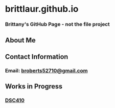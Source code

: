 # brittlaur.github.io

### Brittany's GitHub Page - not the file project

## About Me

## Contact Information
### Email: broberts52710@gmail.com

## Works in Progress
### <a href="https://github.com/brittlaur/DSC410">DSC410</a>
